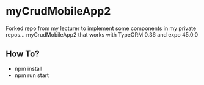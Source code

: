 # myCrudMobileApp2
Forked repo from my lecturer to implement some components in my private repos... myCrudMobileApp2 that works with TypeORM 0.36 and expo 45.0.0

## How To?
- npm install
- npm run start
